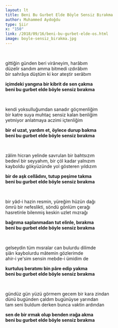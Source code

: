 ```yaml
---
layout: lt
title: Beni Bu Gurbet Elde Böyle Sensiz Bırakma
author: Muhammed Aydoğdu
type: Şiir
x: "150"
link: /2018/09/16/beni-bu-gurbet-elde-os.html
image: boyle-sensiz_birakma.jpg
---
```


<br/>

gittiğin günden beri virâneyim, harâbım  
düzelir sandım amma bitmedi ızdırâbım  
bir sahrâya düştüm ki kor ateştir serâbım  

__içimdeki yangına bir kibrit de sen çakma  
beni bu gurbet elde böyle sensiz bırakma__  

<br/>


kendi yoksulluğumdan sanadır göçmenliğim  
bir katre suya muhtaç sensiz kalan benliğim  
yetmiyor anlatmaya aczimi içtenliğim  

__bir el uzat, yardım et, öylece durup bakma  
beni bu gurbet elde böyle sensiz bırakma__  

<br/>

zâlim hicran yelinde savrulan bir bahtsızım  
bedevî bir seyyahım, bir çöl kadar yalnızım  
kayboldu gökyüzünde yol gösteren yıldızım  

__bir de aşk cellâdını, tutup peşime takma  
beni bu gurbet elde böyle sensiz bırakma__  

<br/>

bir yâd-i hazin resmin, yüreğim hüzün dağı  
ömrü bir nefeslikti, söndü gönlüm çerağı  
hasretinle bilenmiş keskin uzlet mızrağı  

__bağrıma saplanmadan tut elinle, bırakma  
beni bu gurbet elde böyle sensiz bırakma__  

<br/>

gelseydin tüm mısralar can bulurdu dilimde  
şiârı kaybolurdu mâtemin gözlerimde  
ahir-i ye'sim sensin mebde-i ümidim de  

__kurtuluş beratımı bin pâre edip yakma  
beni bu gurbet elde böyle sensiz bırakma__  

<br/>

gündüz gün yüzü görmem gecem bir kara zindan  
dünü bugünden çaldım bugünüyse yarından  
tam seni buldum derken bunca vaktin ardından  

__sen de bir ırmak olup benden ırağa akma  
beni bu gurbet elde böyle sensiz bırakma__  
